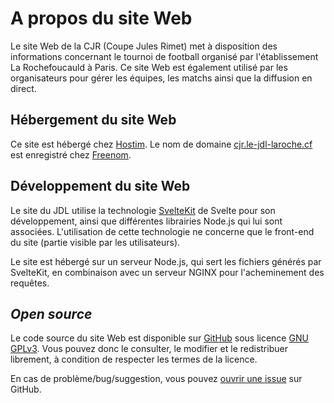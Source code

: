 # A propos du site Web

Le site Web de la CJR (Coupe Jules Rimet) met à disposition des informations concernant le tournoi de football organisé par l'établissement La Rochefoucauld à Paris.
Ce site Web est également utilisé par les organisateurs pour gérer les équipes, les matchs ainsi que la diffusion en direct.

## Hébergement du site Web

Ce site est hébergé chez [Hostim](https://hostim.fr).
Le nom de domaine [cjr.le-jdl-laroche.cf](https://cjr.le-jdl-laroche.cf) est enregistré chez [Freenom](https://freenom.com).

## Développement du site Web

Le site du JDL utilise la technologie [SvelteKit](https://kit.svelte.dev) de Svelte pour son développement, ainsi que différentes librairies Node.js qui lui sont associées. L'utilisation de cette technologie ne concerne que le front-end du site (partie visible par les utilisateurs).

Le site est hébergé sur un serveur Node.js, qui sert les fichiers générés par SvelteKit, en combinaison avec un serveur NGINX pour l'acheminement des requêtes.

## *Open source*

Le code source du site Web est disponible sur [GitHub](https://github.com/Le-JDL-La-Roche/CJR-Client) sous licence [GNU GPLv3](https://github.com/Le-JDL-La-Roche/CJR-Client/blob/main/LICENSE). Vous pouvez donc le consulter, le modifier et le redistribuer librement, à condition de respecter les termes de la licence.

En cas de problème/bug/suggestion, vous pouvez [ouvrir une issue](https://github.com/Le-JDL-La-Roche/CJR-Client/issues) sur GitHub.
